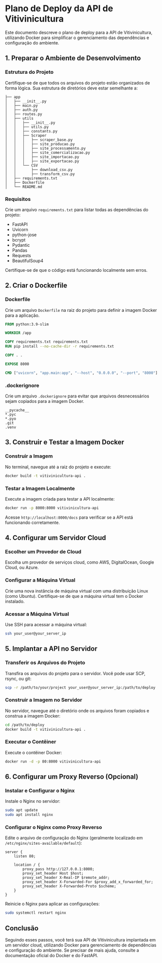 # Plano de Deploy da API de Vitivinicultura

Este documento descreve o plano de deploy para a API de Vitivinicultura, utilizando Docker para simplificar o gerenciamento das dependências e configuração do ambiente.

## 1. Preparar o Ambiente de Desenvolvimento

### Estrutura do Projeto

Certifique-se de que todos os arquivos do projeto estão organizados de forma lógica. Sua estrutura de diretórios deve estar semelhante a:

```plaintext
├── app
│   ├── __init__.py
│   ├── main.py
│   ├── auth.py
│   ├── routes.py
│   ├── utils
│   │   ├── __init__.py
│   │   ├── utils.py
│   │   ├── constants.py
│   │   ├── Scraper
│   │   │   ├── scraper_base.py
│   │   │   ├── site_producao.py
│   │   │   ├── site_processamento.py
│   │   │   ├── site_comercializacao.py
│   │   │   ├── site_importacao.py
│   │   │   ├── site_exportacao.py
│   │   └── CSV
│   │       ├── download_csv.py
│   │       ├── transform_csv.py
│   ├── requirements.txt
│   ├── Dockerfile
│   └── README.md
```

### Requisitos

Crie um arquivo `requirements.txt` para listar todas as dependências do projeto:

- FastAPI
- Uvicorn
- python-jose
- bcrypt
- Pydantic
- Pandas
- Requests
- BeautifulSoup4

Certifique-se de que o código está funcionando localmente sem erros.

## 2. Criar o Dockerfile

### Dockerfile

Crie um arquivo `Dockerfile` na raiz do projeto para definir a imagem Docker para a aplicação.

```dockerfile
FROM python:3.9-slim

WORKDIR /app

COPY requirements.txt requirements.txt
RUN pip install --no-cache-dir -r requirements.txt

COPY . .

EXPOSE 8000

CMD ["uvicorn", "app.main:app", "--host", "0.0.0.0", "--port", "8000"]
```

### .dockerignore

Crie um arquivo `.dockerignore` para evitar que arquivos desnecessários sejam copiados para a imagem Docker.

```
__pycache__
*.pyc
*.pyo
.git
.venv
```

## 3. Construir e Testar a Imagem Docker

### Construir a Imagem

No terminal, navegue até a raiz do projeto e execute:

```bash
docker build -t vitivinicultura-api .
```

### Testar a Imagem Localmente

Execute a imagem criada para testar a API localmente:

```bash
docker run -p 8000:8000 vitivinicultura-api
```

Acesse `http://localhost:8000/docs` para verificar se a API está funcionando corretamente.

## 4. Configurar um Servidor Cloud

### Escolher um Provedor de Cloud

Escolha um provedor de serviços cloud, como AWS, DigitalOcean, Google Cloud, ou Azure.

### Configurar a Máquina Virtual

Crie uma nova instância de máquina virtual com uma distribuição Linux (como Ubuntu). Certifique-se de que a máquina virtual tem o Docker instalado.

### Acessar a Máquina Virtual

Use SSH para acessar a máquina virtual:

```bash
ssh your_user@your_server_ip
```

## 5. Implantar a API no Servidor

### Transferir os Arquivos do Projeto

Transfira os arquivos do projeto para o servidor. Você pode usar SCP, rsync, ou git:

```bash
scp -r /path/to/your/project your_user@your_server_ip:/path/to/deploy
```

### Construir a Imagem no Servidor

No servidor, navegue até o diretório onde os arquivos foram copiados e construa a imagem Docker:

```bash
cd /path/to/deploy
docker build -t vitivinicultura-api .
```

### Executar o Contêiner

Execute o contêiner Docker:

```bash
docker run -d -p 80:8000 vitivinicultura-api
```

## 6. Configurar um Proxy Reverso (Opcional)

### Instalar e Configurar o Nginx

Instale o Nginx no servidor:

```bash
sudo apt update
sudo apt install nginx
```

### Configurar o Nginx como Proxy Reverso

Edite o arquivo de configuração do Nginx (geralmente localizado em `/etc/nginx/sites-available/default`):

```nginx
server {
    listen 80;

    location / {
        proxy_pass http://127.0.0.1:8000;
        proxy_set_header Host $host;
        proxy_set_header X-Real-IP $remote_addr;
        proxy_set_header X-Forwarded-For $proxy_add_x_forwarded_for;
        proxy_set_header X-Forwarded-Proto $scheme;
    }
}
```

Reinicie o Nginx para aplicar as configurações:

```bash
sudo systemctl restart nginx
```

## Conclusão

Seguindo esses passos, você terá sua API de Vitivinicultura implantada em um servidor cloud, utilizando Docker para gerenciamento de dependências e configuração do ambiente. Se precisar de mais ajuda, consulte a documentação oficial do Docker e do FastAPI.
